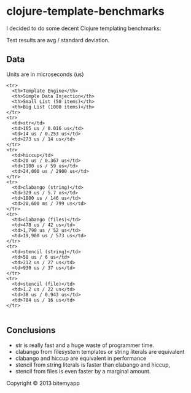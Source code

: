 # clojure-template-benchmarks

I decided to do some decent Clojure templating benchmarks:

Test results are avg / standard deviation.

## Data

Units are in microseconds (us)

<table>

    <tr>
      <th>Template Engine</th>
      <th>Simple Data Injection</th>
      <th>Small List (50 items)</th>
      <th>Big List (1000 items)</th>
    </tr>
    <tr>
      <td>str</td>
      <td>165 us / 0.016 us</td>
      <td>14 us / 0.253 us</td>
      <td>273 us / 14 us</td>
    </tr>
    <tr>
      <td>hiccup</td>
      <td>20 us / 0.367 us</td>
      <td>1100 us / 59 us</td>
      <td>24,000 us / 2900 us</td>
    </tr>
    <tr>
      <td>clabango (string)</td>
      <td>329 us / 5.7 us</td>
      <td>1800 us / 146 us</td>
      <td>20,600 ms / 799 us</td>
    </tr>
    <tr>
      <td>clabango (files)</td>
      <td>478 us / 42 us</td>
      <td>1,790 us / 52 us</td>
      <td>19,900 us / 573 us</td>
    </tr>
    <tr>
      <td>stencil (string)</td>
      <td>58 us / 6 us</td>
      <td>212 us / 27 us</td>
      <td>930 us / 37 us</td>
    </tr>
    <tr>
      <td>stencil (file)</td>
      <td>1.2 us / 22 us</td>
      <td>38 us / 0.943 us</td>
      <td>784 us / 16 us</td>
    </tr>

</table>

## Conclusions

+ str is really fast and a huge waste of programmer time.
+ clabango from filesystem templates or string literals are equivalent
+ clabango and hiccup are equivalent in performance
+ stencil from string literals is faster than clabango and hiccup,
+ stencil from files is even faster by a marginal amount.

Copyright © 2013 bitemyapp
